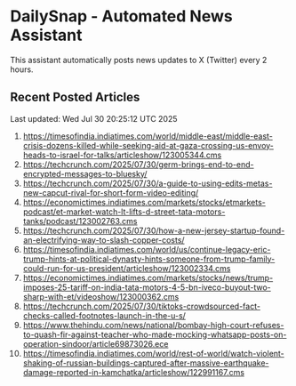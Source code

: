 # DailySnap - Automated News Assistant

This assistant automatically posts news updates to X (Twitter) every 2 hours.

## Recent Posted Articles

Last updated: Wed Jul 30 20:25:12 UTC 2025

1. https://timesofindia.indiatimes.com/world/middle-east/middle-east-crisis-dozens-killed-while-seeking-aid-at-gaza-crossing-us-envoy-heads-to-israel-for-talks/articleshow/123005344.cms
2. https://techcrunch.com/2025/07/30/germ-brings-end-to-end-encrypted-messages-to-bluesky/
3. https://techcrunch.com/2025/07/30/a-guide-to-using-edits-metas-new-capcut-rival-for-short-form-video-editing/
4. https://economictimes.indiatimes.com/markets/stocks/etmarkets-podcast/et-market-watch-lt-lifts-d-street-tata-motors-tanks/podcast/123002763.cms
5. https://techcrunch.com/2025/07/30/how-a-new-jersey-startup-found-an-electrifying-way-to-slash-copper-costs/
6. https://timesofindia.indiatimes.com/world/us/continue-legacy-eric-trump-hints-at-political-dynasty-hints-someone-from-trump-family-could-run-for-us-president/articleshow/123002334.cms
7. https://economictimes.indiatimes.com/markets/stocks/news/trump-imposes-25-tariff-on-india-tata-motors-4-5-bn-iveco-buyout-two-sharp-with-et/videoshow/123000362.cms
8. https://techcrunch.com/2025/07/30/tiktoks-crowdsourced-fact-checks-called-footnotes-launch-in-the-u-s/
9. https://www.thehindu.com/news/national/bombay-high-court-refuses-to-quash-fir-against-teacher-who-made-mocking-whatsapp-posts-on-operation-sindoor/article69873026.ece
10. https://timesofindia.indiatimes.com/world/rest-of-world/watch-violent-shaking-of-russian-buildings-captured-after-massive-earthquake-damage-reported-in-kamchatka/articleshow/122991167.cms
